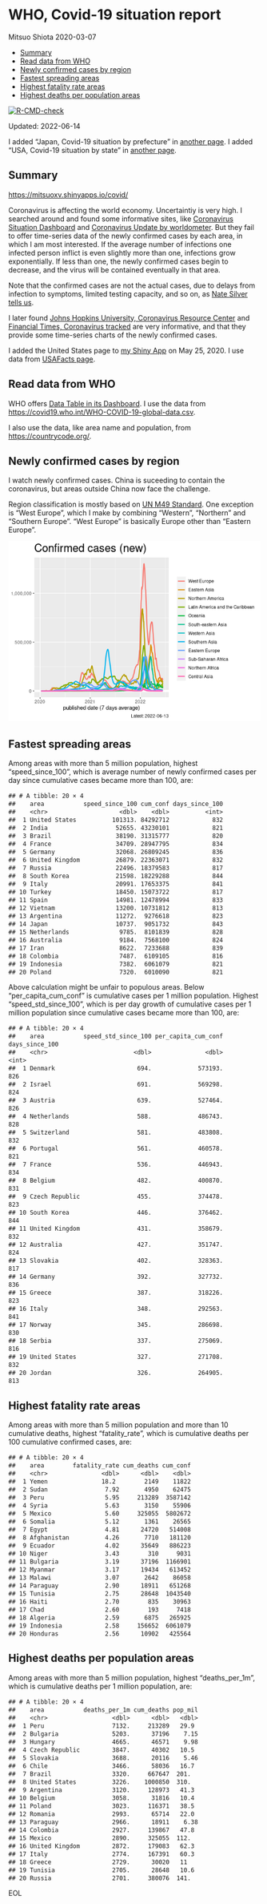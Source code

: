 WHO, Covid-19 situation report
================
Mitsuo Shiota
2020-03-07

-   [Summary](#summary)
-   [Read data from WHO](#read-data-from-who)
-   [Newly confirmed cases by region](#newly-confirmed-cases-by-region)
-   [Fastest spreading areas](#fastest-spreading-areas)
-   [Highest fatality rate areas](#highest-fatality-rate-areas)
-   [Highest deaths per population
    areas](#highest-deaths-per-population-areas)

<!-- badges: start -->

[![R-CMD-check](https://github.com/mitsuoxv/covid/actions/workflows/R-CMD-check.yaml/badge.svg)](https://github.com/mitsuoxv/covid/actions/workflows/R-CMD-check.yaml)
<!-- badges: end -->

Updated: 2022-06-14

I added “Japan, Covid-19 situation by prefecture” in [another
page](Japan.md). I added “USA, Covid-19 situation by state” in [another
page](USA.md).

## Summary

<https://mitsuoxv.shinyapps.io/covid/>

Coronavirus is affecting the world economy. Uncertaintiy is very high. I
searched around and found some informative sites, like [Coronavirus
Situation
Dashboard](https://who.maps.arcgis.com/apps/opsdashboard/index.html#/c88e37cfc43b4ed3baf977d77e4a0667)
and [Coronavirus Update by
worldometer](https://www.worldometers.info/coronavirus/). But they fail
to offer time-series data of the newly confirmed cases by each area, in
which I am most interested. If the average number of infections one
infected person inflict is even slightly more than one, infections grow
exponentially. If less than one, the newly confirmed cases begin to
decrease, and the virus will be contained eventually in that area.

Note that the confirmed cases are not the actual cases, due to delays
from infection to symptoms, limited testing capacity, and so on, as
[Nate Silver tells
us](https://fivethirtyeight.com/features/coronavirus-case-counts-are-meaningless/).

I later found [Johns Hopkins University, Coronavirus Resource
Center](https://coronavirus.jhu.edu/) and [Financial Times, Coronavirus
tracked](https://www.ft.com/content/a26fbf7e-48f8-11ea-aeb3-955839e06441)
are very informative, and that they provide some time-series charts of
the newly confirmed cases.

I added the United States page to [my Shiny
App](https://mitsuoxv.shinyapps.io/covid/) on May 25, 2020. I use data
from [USAFacts
page](https://usafacts.org/visualizations/coronavirus-covid-19-spread-map/).

## Read data from WHO

WHO offers [Data Table in its Dashboard](https://covid19.who.int/table).
I use the data from
<https://covid19.who.int/WHO-COVID-19-global-data.csv>.

I also use the data, like area name and population, from
<https://countrycode.org/>.

## Newly confirmed cases by region

I watch newly confirmed cases. China is suceeding to contain the
coronavirus, but areas outside China now face the challenge.

Region classification is mostly based on [UN M49
Standard](https://unstats.un.org/unsd/methodology/m49/). One exception
is “West Europe”, which I make by combining “Western”, “Northern” and
“Southern Europe”. “West Europe” is basically Europe other than “Eastern
Europe”.

![](README_files/figure-gfm/chart-1.png)<!-- -->

## Fastest spreading areas

Among areas with more than 5 million population, highest
“speed_since_100”, which is average number of newly confirmed cases per
day since cumulative cases became more than 100, are:

    ## # A tibble: 20 × 4
    ##    area           speed_since_100 cum_conf days_since_100
    ##    <chr>                    <dbl>    <dbl>          <int>
    ##  1 United States          101313. 84292712            832
    ##  2 India                   52655. 43230101            821
    ##  3 Brazil                  38190. 31315777            820
    ##  4 France                  34709. 28947795            834
    ##  5 Germany                 32068. 26809245            836
    ##  6 United Kingdom          26879. 22363071            832
    ##  7 Russia                  22496. 18379583            817
    ##  8 South Korea             21598. 18229288            844
    ##  9 Italy                   20991. 17653375            841
    ## 10 Turkey                  18450. 15073722            817
    ## 11 Spain                   14981. 12478994            833
    ## 12 Vietnam                 13200. 10731812            813
    ## 13 Argentina               11272.  9276618            823
    ## 14 Japan                   10737.  9051732            843
    ## 15 Netherlands              9785.  8101839            828
    ## 16 Australia                9184.  7568100            824
    ## 17 Iran                     8622.  7233688            839
    ## 18 Colombia                 7487.  6109105            816
    ## 19 Indonesia                7382.  6061079            821
    ## 20 Poland                   7320.  6010090            821

Above calculation might be unfair to populous areas. Below
“per_capita_cum_conf” is cumulative cases per 1 million population.
Highest “speed_std_since_100”, which is per day growth of cumulative
cases per 1 million population since cumulative cases became more than
100, are:

    ## # A tibble: 20 × 4
    ##    area           speed_std_since_100 per_capita_cum_conf days_since_100
    ##    <chr>                        <dbl>               <dbl>          <int>
    ##  1 Denmark                       694.             573193.            826
    ##  2 Israel                        691.             569298.            824
    ##  3 Austria                       639.             527464.            826
    ##  4 Netherlands                   588.             486743.            828
    ##  5 Switzerland                   581.             483808.            832
    ##  6 Portugal                      561.             460578.            821
    ##  7 France                        536.             446943.            834
    ##  8 Belgium                       482.             400870.            831
    ##  9 Czech Republic                455.             374478.            823
    ## 10 South Korea                   446.             376462.            844
    ## 11 United Kingdom                431.             358679.            832
    ## 12 Australia                     427.             351747.            824
    ## 13 Slovakia                      402.             328363.            817
    ## 14 Germany                       392.             327732.            836
    ## 15 Greece                        387.             318226.            823
    ## 16 Italy                         348.             292563.            841
    ## 17 Norway                        345.             286698.            830
    ## 18 Serbia                        337.             275069.            816
    ## 19 United States                 327.             271708.            832
    ## 20 Jordan                        326.             264905.            813

## Highest fatality rate areas

Among areas with more than 5 million population and more than 10
cumulative deaths, highest “fatality_rate”, which is cumulative deaths
per 100 cumulative confirmed cases, are:

    ## # A tibble: 20 × 4
    ##    area        fatality_rate cum_deaths cum_conf
    ##    <chr>               <dbl>      <dbl>    <dbl>
    ##  1 Yemen               18.2        2149    11822
    ##  2 Sudan                7.92       4950    62475
    ##  3 Peru                 5.95     213289  3587142
    ##  4 Syria                5.63       3150    55906
    ##  5 Mexico               5.60     325055  5802672
    ##  6 Somalia              5.12       1361    26565
    ##  7 Egypt                4.81      24720   514008
    ##  8 Afghanistan          4.26       7710   181120
    ##  9 Ecuador              4.02      35649   886223
    ## 10 Niger                3.43        310     9031
    ## 11 Bulgaria             3.19      37196  1166901
    ## 12 Myanmar              3.17      19434   613452
    ## 13 Malawi               3.07       2642    86058
    ## 14 Paraguay             2.90      18911   651268
    ## 15 Tunisia              2.75      28648  1043540
    ## 16 Haiti                2.70        835    30963
    ## 17 Chad                 2.60        193     7418
    ## 18 Algeria              2.59       6875   265925
    ## 19 Indonesia            2.58     156652  6061079
    ## 20 Honduras             2.56      10902   425564

## Highest deaths per population areas

Among areas with more than 5 million population, highest
“deaths_per_1m”, which is cumulative deaths per 1 million population,
are:

    ## # A tibble: 20 × 4
    ##    area           deaths_per_1m cum_deaths pop_mil
    ##    <chr>                  <dbl>      <dbl>   <dbl>
    ##  1 Peru                   7132.     213289   29.9 
    ##  2 Bulgaria               5203.      37196    7.15
    ##  3 Hungary                4665.      46571    9.98
    ##  4 Czech Republic         3847.      40302   10.5 
    ##  5 Slovakia               3688.      20116    5.46
    ##  6 Chile                  3466.      58036   16.7 
    ##  7 Brazil                 3320.     667647  201.  
    ##  8 United States          3226.    1000850  310.  
    ##  9 Argentina              3120.     128973   41.3 
    ## 10 Belgium                3058.      31816   10.4 
    ## 11 Poland                 3023.     116371   38.5 
    ## 12 Romania                2993.      65714   22.0 
    ## 13 Paraguay               2966.      18911    6.38
    ## 14 Colombia               2927.     139867   47.8 
    ## 15 Mexico                 2890.     325055  112.  
    ## 16 United Kingdom         2872.     179083   62.3 
    ## 17 Italy                  2774.     167391   60.3 
    ## 18 Greece                 2729.      30020   11   
    ## 19 Tunisia                2705.      28648   10.6 
    ## 20 Russia                 2701.     380076  141.

EOL
